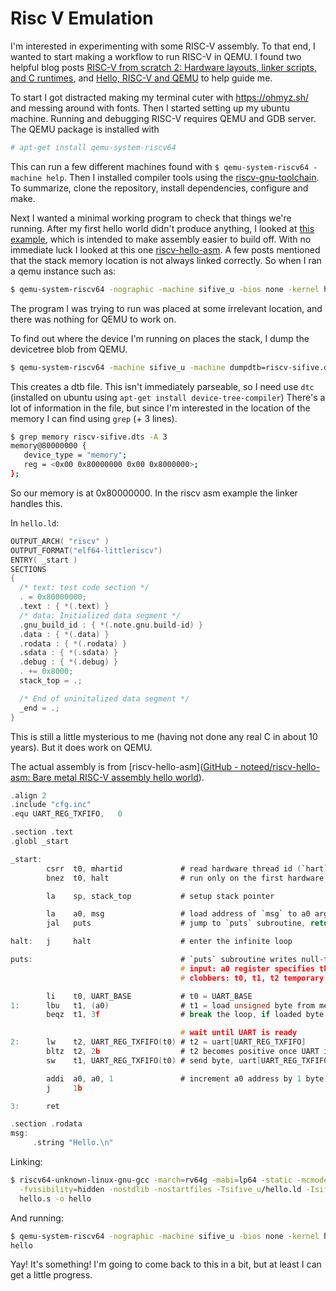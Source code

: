 # Risc V Emulation

I'm interested in experimenting with some RISC-V assembly. To that end, I wanted to start making a workflow to run RISC-V in QEMU. I found two helpful blog posts [RISC-V from scratch 2: Hardware layouts, linker scripts, and C runtimes](https://twilco.github.io/riscv-from-scratch/2019/04/27/riscv-from-scratch-2.html#finding-our-stack), and [Hello, RISC-V and QEMU](https://mth.st/blog/riscv-qemu/) to help guide me.

To start I got distracted making my terminal cuter with https://ohmyz.sh/ and messing around with fonts. Then I started setting up my ubuntu machine. Running and debugging RISC-V requires QEMU and GDB server. The QEMU package is installed with

```bash
# apt-get install qemu-system-riscv64
```

This can run a few different machines found with `$ qemu-system-riscv64 -machine help`. Then I installed compiler tools using the [riscv-gnu-toolchain](https://github.com/riscv-collab/riscv-gnu-toolchain). To summarize, clone the repository, install dependencies, configure and make.

Next I wanted a minimal working program to check that things we're running. After my first hello world didn't produce anything, I looked at [this example](https://github.com/noteed/riscv-hello-c), which is intended to make assembly easier to build off. With no immediate luck I looked at this one [riscv-hello-asm](https://github.com/noteed/riscv-hello-asm/tree/main). A few posts mentioned that the stack memory location is not always linked correctly. So when I ran a qemu instance such as:

```bash
$ qemu-system-riscv64 -nographic -machine sifive_u -bios none -kernel hello
```

The program I was trying to run was placed at some irrelevant location, and there was nothing for QEMU to work on.

To find out where the device I'm running on places the stack, I dump the devicetree blob from QEMU.

```bash
$ qemu-system-riscv64 -machine sifive_u -machine dumpdtb=riscv-sifive.dtb
```

This creates a dtb file. This isn't immediately parseable, so I need use `dtc` (installed on ubuntu using `apt-get install device-tree-compiler`) There's a lot of information in the file, but since I'm interested in the location of the memory I can find using `grep` (+ 3 lines).

```bash
$ grep memory riscv-sifive.dts -A 3
memory@80000000 {
   device_type = "memory";
   reg = <0x00 0x80000000 0x00 0x8000000>;
};
```

So our memory is at 0x80000000. In the riscv asm example the linker handles this.

In `hello.ld`:

```c
OUTPUT_ARCH( "riscv" )
OUTPUT_FORMAT("elf64-littleriscv")
ENTRY( _start )
SECTIONS
{
  /* text: test code section */
  . = 0x80000000;
  .text : { *(.text) }
  /* data: Initialized data segment */
  .gnu_build_id : { *(.note.gnu.build-id) }
  .data : { *(.data) }
  .rodata : { *(.rodata) }
  .sdata : { *(.sdata) }
  .debug : { *(.debug) }
  . += 0x8000;
  stack_top = .;

  /* End of uninitalized data segment */
  _end = .;
}
```

This is still a little mysterious to me (having not done any real C in about 10 years). But it does work on QEMU.

The actual assembly is from [riscv-hello-asm]([GitHub - noteed/riscv-hello-asm: Bare metal RISC-V assembly hello world](https://github.com/noteed/riscv-hello-asm/tree/main)).

```c
.align 2
.include "cfg.inc"
.equ UART_REG_TXFIFO,   0

.section .text
.globl _start

_start:
        csrr  t0, mhartid             # read hardware thread id (`hart` stands for `hardware thread`)
        bnez  t0, halt                # run only on the first hardware thread (hartid == 0), halt all the other threads

        la    sp, stack_top           # setup stack pointer

        la    a0, msg                 # load address of `msg` to a0 argument register
        jal   puts                    # jump to `puts` subroutine, return address is stored in ra regster

halt:   j     halt                    # enter the infinite loop

puts:                                 # `puts` subroutine writes null-terminated string to UART (serial communication port)
                                      # input: a0 register specifies the starting address of a null-terminated string
                                      # clobbers: t0, t1, t2 temporary registers

        li    t0, UART_BASE           # t0 = UART_BASE
1:      lbu   t1, (a0)                # t1 = load unsigned byte from memory address specified by a0 register
        beqz  t1, 3f                  # break the loop, if loaded byte was null

                                      # wait until UART is ready
2:      lw    t2, UART_REG_TXFIFO(t0) # t2 = uart[UART_REG_TXFIFO]
        bltz  t2, 2b                  # t2 becomes positive once UART is ready for transmission
        sw    t1, UART_REG_TXFIFO(t0) # send byte, uart[UART_REG_TXFIFO] = t1

        addi  a0, a0, 1               # increment a0 address by 1 byte
        j     1b

3:      ret

.section .rodata
msg:
     .string "Hello.\n"
```

Linking:

```bash
$ riscv64-unknown-linux-gnu-gcc -march=rv64g -mabi=lp64 -static -mcmodel=medany \
  -fvisibility=hidden -nostdlib -nostartfiles -Tsifive_u/hello.ld -Isifive_u \
  hello.s -o hello
```

And running:

```bash
$ qemu-system-riscv64 -nographic -machine sifive_u -bios none -kernel hello
hello
```

Yay!  It's something! I'm going to come back to this in a bit, but at least I can get a little progress.
